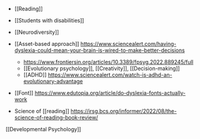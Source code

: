 - [[Reading]]
- [[Students with disabilities]]
- [[Neurodiversity]]

- [[Asset-based approach]] https://www.sciencealert.com/having-dyslexia-could-mean-your-brain-is-wired-to-make-better-decisions
	-  https://www.frontiersin.org/articles/10.3389/fpsyg.2022.889245/full
	-  [[Evolutionary psychology]], [[Creativity]], [[Decision-making]]
	-  [[ADHD]] https://www.sciencealert.com/watch-is-adhd-an-evolutionary-advantage

- [[Font]] https://www.edutopia.org/article/do-dyslexia-fonts-actually-work

- Science of [[reading]] https://irsg.bcs.org/informer/2022/08/the-science-of-reading-book-review/

[[Developmental Psychology]]
